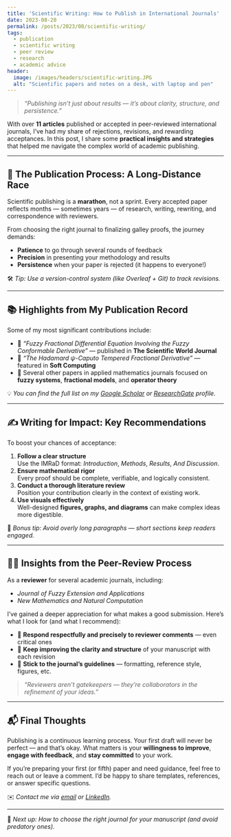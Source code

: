 ```yaml
---
title: 'Scientific Writing: How to Publish in International Journals'
date: 2023-08-20
permalink: /posts/2023/08/scientific-writing/
tags:
  - publication
  - scientific writing
  - peer review
  - research
  - academic advice
header:
  image: /images/headers/scientific-writing.JPG
  alt: "Scientific papers and notes on a desk, with laptop and pen"
---
```


> _“Publishing isn’t just about results — it’s about clarity, structure, and persistence.”_

With over **11 articles** published or accepted in peer-reviewed international journals, I’ve had my share of rejections, revisions, and rewarding acceptances. In this post, I share some **practical insights and strategies** that helped me navigate the complex world of academic publishing.

---

## 🧭 The Publication Process: A Long-Distance Race

Scientific publishing is a **marathon**, not a sprint. Every accepted paper reflects months — sometimes years — of research, writing, rewriting, and correspondence with reviewers.

From choosing the right journal to finalizing galley proofs, the journey demands:
- **Patience** to go through several rounds of feedback  
- **Precision** in presenting your methodology and results  
- **Persistence** when your paper is rejected (it happens to everyone!)  

🛠️ _Tip: Use a version-control system (like Overleaf + Git) to track revisions._

---

## 📚 Highlights from My Publication Record

Some of my most significant contributions include:

- 📄 _“Fuzzy Fractional Differential Equation Involving the Fuzzy Conformable Derivative”_ — published in **The Scientific World Journal**  
- 📄 _“The Hadamard ψ-Caputo Tempered Fractional Derivative”_ — featured in **Soft Computing**  
- 📄 Several other papers in applied mathematics journals focused on **fuzzy systems**, **fractional models**, and **operator theory**

💡 _You can find the full list on my [Google Scholar](#) or [ResearchGate](#) profile._

---

## ✍️ Writing for Impact: Key Recommendations

To boost your chances of acceptance:

1. **Follow a clear structure**  
   Use the IMRaD format: _Introduction_, _Methods_, _Results_, _And Discussion_.  
2. **Ensure mathematical rigor**  
   Every proof should be complete, verifiable, and logically consistent.  
3. **Conduct a thorough literature review**  
   Position your contribution clearly in the context of existing work.  
4. **Use visuals effectively**  
   Well-designed **figures, graphs, and diagrams** can make complex ideas more digestible.

📝 _Bonus tip: Avoid overly long paragraphs — short sections keep readers engaged._

---

## 🧑‍⚖️ Insights from the Peer-Review Process

As a **reviewer** for several academic journals, including:

- *Journal of Fuzzy Extension and Applications*  
- *New Mathematics and Natural Computation*

I’ve gained a deeper appreciation for what makes a good submission. Here’s what I look for (and what I recommend):

- 📌 **Respond respectfully and precisely to reviewer comments** — even critical ones  
- 📌 **Keep improving the clarity and structure** of your manuscript with each revision  
- 📌 **Stick to the journal’s guidelines** — formatting, reference style, figures, etc.

> _“Reviewers aren’t gatekeepers — they’re collaborators in the refinement of your ideas.”_

---

## 📬 Final Thoughts

Publishing is a continuous learning process. Your first draft will never be perfect — and that’s okay. What matters is your **willingness to improve**, **engage with feedback**, and **stay committed** to your work.

If you’re preparing your first (or fifth) paper and need guidance, feel free to reach out or leave a comment. I’d be happy to share templates, references, or answer specific questions.

✉️ _Contact me via [email](mailto:your.email@example.com) or [LinkedIn](#)._

---

📌 _Next up: How to choose the right journal for your manuscript (and avoid predatory ones)._
